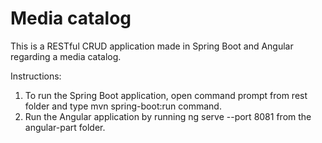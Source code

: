 # Media catalog

This is a RESTful CRUD application made in Spring Boot and Angular regarding a media catalog.

Instructions:
1. To run the Spring Boot application, open command prompt from rest folder and type mvn spring-boot:run command.
2. Run the Angular application by running ng serve --port 8081 from the angular-part folder.
